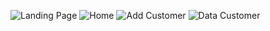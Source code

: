 ![Landing Page](Image%20Github/landing_page.jpg)
![Home](Image%20Github/home.jpg)
![Add Customer](Image%20Github/add_customer.jpg)
![Data Customer](Image%20Github/data_customer.jpg)
